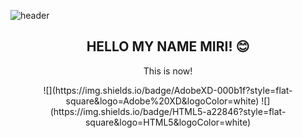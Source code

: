 ![header](https://capsule-render.vercel.app/api?text=LovingPerson&fontColor=d6ace6&animation=fadeIn&height=200&section=header&fontSize=80)
<h2 align="center">HELLO MY NAME MIRI! 😊</h2>


<p align="center">This is now!</p>

<p align="center">![](https://img.shields.io/badge/AdobeXD-000b1f?style=flat-square&logo=Adobe%20XD&logoColor=white) ![](https://img.shields.io/badge/HTML5-a22846?style=flat-square&logo=HTML5&logoColor=white)</p>
